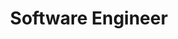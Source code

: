 ---
  name: "Ana Medina"
  link: "https://twitter.com/Ana_M_Medina"
  title: "Software Engineer"
  affiliation: "Uber"
---